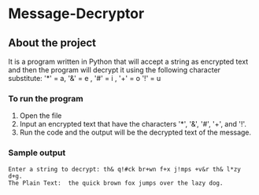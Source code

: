 # Message-Decryptor
## About the project
It is a program written in Python that will accept a string as encrypted text and then the program will decrypt it using the following character substitute:
'*' = a, '&' = e , '#' = i , '+' = o '!' = u

### To run the program
1. Open the file 
2. Input an encrypted text that have the characters '*', '&', '#', '+', and '!'.
3. Run the code and the output will be the decrypted text of the message.

### Sample output
```
Enter a string to decrypt: th& q!#ck br+wn f+x j!mps +v&r th& l*zy d+g.
The Plain Text:  the quick brown fox jumps over the lazy dog.
```
